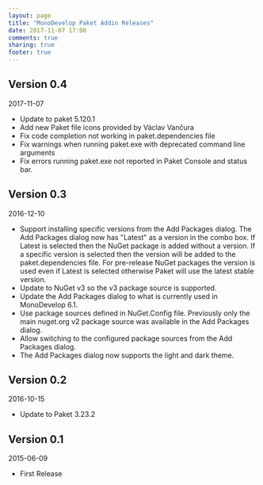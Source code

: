 ```yaml
---
layout: page
title: "MonoDevelop Paket Addin Releases"
date: 2017-11-07 17:00
comments: true
sharing: true
footer: true
---
```

## Version 0.4

2017-11-07

* Update to paket 5.120.1
* Add new Paket file icons provided by Václav Vančura
* Fix code completion not working in paket.dependencies file
* Fix warnings when running paket.exe with deprecated command line arguments
* Fix errors running paket.exe not reported in Paket Console and status bar.

## Version 0.3

2016-12-10

* Support installing specific versions from the Add Packages dialog. The Add Packages dialog now has "Latest" as a version in the combo box. If Latest is selected then the NuGet package is added without a version. If a specific version is selected then the version will be added to the paket.dependencies file. For pre-release NuGet packages the version is used even if Latest is selected otherwise Paket will use the latest stable version.
* Update to NuGet v3 so the v3 package source is supported.
* Update the Add Packages dialog to what is currently used in MonoDevelop 6.1.
* Use package sources defined in NuGet.Config file. Previously only the main nuget.org v2 package source was available in the Add Packages dialog.
* Allow switching to the configured package sources from the Add Packages dialog.
* The Add Packages dialog now supports the light and dark theme.

## Version 0.2

2016-10-15

* Update to Paket 3.23.2

## Version 0.1

2015-06-09

 * First Release
 
